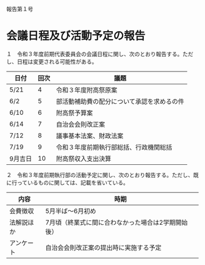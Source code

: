 報告第１号

# 会議日程及び活動予定の報告

１　令和３年度前期代表委員会の会議日程に関し、次のとおり報告する。ただし、日程は変更される可能性がある。

| 日付    | 回次 | 議題                                       |
| ------- | ---- | ------------------------------------------ |
| 5/21    | 4    | 令和３年度附高祭原案                       |
| 6/2     | 5    | 部活動補助費の配分について承認を求めるの件 |
| 6/10    | 6    | 附高祭予算案                               |
| 6/14    | 7    | 自治会会則改正案                           |
| 7/12    | 8    | 議事基本法案、財政法案                     |
| 7/19    | 9    | 令和３年度前期執行部総括、行政機関総括     |
| 9月吉日 | 10   | 附高祭収入支出決算                         |

２　令和３年度前期執行部の活動予定に関し、次のとおり報告する。ただし、既に行っているものに関しては、記載を省いている。

| 内容       | 時期                                               |
| ---------- | -------------------------------------------------- |
| 会費徴収   | 5月半ば～6月初め                                   |
| 法解説ほか | 7月頃（終業式に間に合わなかった場合は2学期開始後） |
| アンケート | 自治会会則改正案の提出時に実施する予定             |
